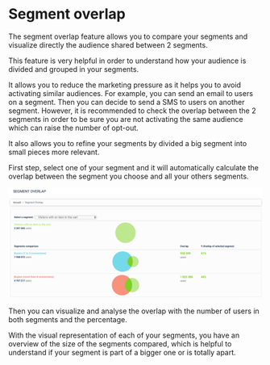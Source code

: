 # Segment overlap

The segment overlap feature allows you to compare your segments and visualize directly the audience shared between 2 segments.

This feature is very helpful in order to understand how your audience is divided and grouped in your segments.

It allows you to reduce the marketing pressure as it helps you to avoid activating similar audiences. For example, you can send an email to users on a segment. Then you can decide to send a SMS to users on another segment. However, it is recommended to check the overlap between the 2 segments in order to be sure you are not activating the same audience which can raise the number of opt-out.

It also allows you to refine your segments by divided a big segment into small pieces more relevant.

First step, select one of your segment and it will automatically calculate the overlap between the segment you choose and all your others segments.

![](<../../../.gitbook/assets/image (2) (1) (1) (2).png>)

Then you can visualize and analyse the overlap with the number of users in both segments and the percentage.

With the visual representation of each of your segments, you have an overview of the size of the segments compared, which is helpful to understand if your segment is part of a bigger one or is totally apart.
